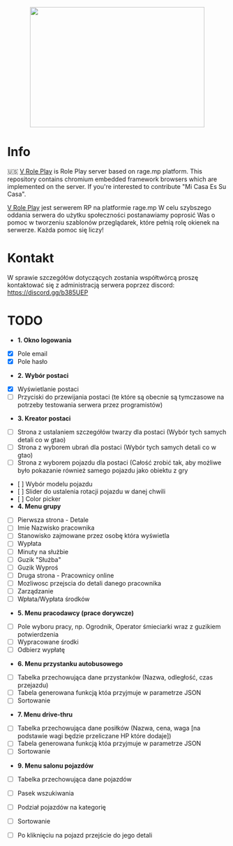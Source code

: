 <p align="center">
  <a href="https://v-rp.pl"><img width="400" height="275" src="https://i.imgur.com/LmLJlkU.png"></a>
</p>

# Info
:us: 
[V Role Play](https://v-rp.pl) is Role Play server based on rage.mp platform. This repository contains chromium embedded framework browsers which are implemented on the server. If you're interested to contribute "Mi Casa Es Su Casa".

[V Role Play](https://v-rp.pl) jest serwerem RP na platformie rage.mp W celu szybszego oddania serwera do użytku społeczności postanawiamy poprosić Was o pomoc w tworzeniu szablonów przeglądarek, które pełnią rolę okienek na serwerze. Każda pomoc się liczy!

# Kontakt
W sprawie szczegółów dotyczących zostania współtwórcą proszę kontaktować się z administracją serwera poprzez discord: https://discord.gg/b385UEP

# TODO
- **1. Okno logowania**
- [X] Pole email
- [X] Pole hasło
- **2. Wybór postaci**
- [x] Wyświetlanie postaci
- [ ] Przyciski do przewijania postaci (te które są obecnie są tymczasowe na potrzeby testowania serwera przez programistów)
- **3. Kreator postaci**
- [ ] Strona z ustalaniem szczegółów twarzy dla postaci (Wybór tych samych detali co w gtao)
- [ ] Strona z wyborem ubrań dla postaci (Wybór tych samych detali co w gtao)
- [ ] Strona z wyborem pojazdu dla postaci (Całość zrobić tak, aby możliwe było pokazanie również samego pojazdu jako obiektu z gry
-    [ ] Wybór modelu pojazdu
-    [ ] Slider do ustalenia rotacji pojazdu w danej chwili
-    [ ] Color picker
- **4. Menu grupy**
- [ ] Pierwsza strona - Detale
-   [ ] Imie Nazwisko pracownika
-   [ ] Stanowisko zajmowane przez osobę która wyświetla
-   [ ] Wypłata
-   [ ] Minuty na służbie
-   [ ] Guzik "Służba"
-   [ ] Guzik Wyproś
- [ ] Druga strona - Pracownicy online
-   [ ] Mozliwosc przejscia do detali danego pracownika
- [ ] Zarządzanie
-   [ ] Wpłata/Wypłata środków
- **5. Menu pracodawcy (prace dorywcze)**
- [ ] Pole wyboru pracy, np. Ogrodnik, Operator śmieciarki wraz z guzikiem potwierdzenia
- [ ] Wypracowane środki
- [ ] Odbierz wypłatę
- **6. Menu przystanku autobusowego**
- [ ] Tabelka przechowująca dane przystanków (Nazwa, odległość, czas przejazdu)
- [ ] Tabela generowana funkcją któa przyjmuje w parametrze JSON
- [ ] Sortowanie
- **7. Menu drive-thru**
- [ ] Tabelka przechowująca dane posiłków (Nazwa, cena, waga [na podstawie wagi będzie przeliczane HP które dodaje])
- [ ] Tabela generowana funkcją któa przyjmuje w parametrze JSON
- [ ] Sortowanie
- **9. Menu salonu pojazdów**
- [ ] Tabelka przechowująca dane pojazdów 
- [ ] Pasek wszukiwania
- [ ] Podział pojazdów na kategorię
- [ ] Sortowanie
- [ ] Po kliknięciu na pojazd przejście do jego detali

